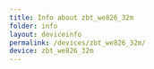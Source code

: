 ```yaml
---
title: Info about zbt_we826_32m
folder: info
layout: deviceinfo
permalink: /devices/zbt_we826_32m/
device: zbt_we826_32m
---
```

